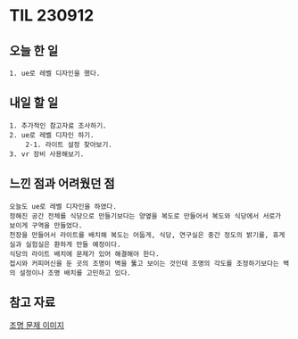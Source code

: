 TIL 230912
======

오늘 한 일
------

	1. ue로 레벨 디자인을 했다.


내일 할 일
------

	1. 추가적인 참고자료 조사하기.
 	2. ue로 레벨 디자인 하기.
		2-1. 라이트 설정 찾아보기.
	3. vr 장비 사용해보기.

느낀 점과 어려웠던 점
------
```
오늘도 ue로 레벨 디자인을 하였다. 
정해진 공간 전체를 식당으로 만들기보다는 양옆을 복도로 만들어서 복도와 식당에서 서로가 보이게 구역을 만들었다.
천장을 만들어서 라이트를 배치해 복도는 어둡게, 식당, 연구실은 중간 정도의 밝기를, 휴게실과 실험실은 환하게 만들 예정이다.
식당의 라이트 배치에 문제가 있어 해결해야 한다.
접시와 커피머신을 둔 곳의 조명이 벽을 뚫고 보이는 것인데 조명의 각도를 조정하기보다는 벽의 설정이나 조명 배치를 고민하고 있다.

```

참고 자료
------


[조명 문제 이미지](https://github.com/kotori9015/TIL/assets/143386436/e9bd4c7d-449e-4a86-be58-9a059727f1d5)


